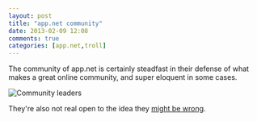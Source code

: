 ```yaml
---
layout: post
title: "app.net community"
date: 2013-02-09 12:08
comments: true
categories: [app.net,troll]
---
```

The community of app.net is certainly steadfast in their defense of what makes
a great online community, and super eloquent in some cases.

![Community leaders](/images/user/appnet.png)

They're also not real open to the idea they [might be
wrong](https://alpha.app.net/radrad/post/2738575).


